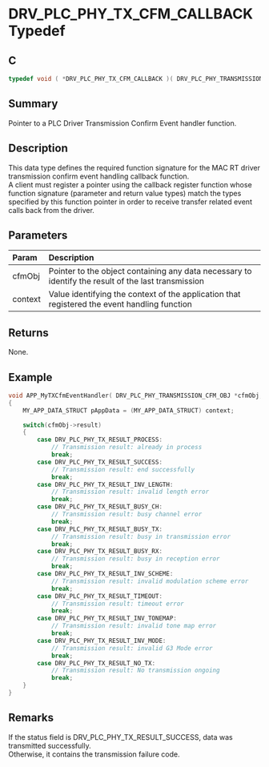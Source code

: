 # DRV_PLC_PHY_TX_CFM_CALLBACK Typedef

## C

```c
typedef void ( *DRV_PLC_PHY_TX_CFM_CALLBACK )( DRV_PLC_PHY_TRANSMISSION_CFM_OBJ *cfmObj, uintptr_t context );

```

## Summary

Pointer to a PLC Driver Transmission Confirm Event handler function.

## Description

This data type defines the required function signature for the MAC RT driver transmission confirm event handling callback function.  
A client must register a pointer using the callback register function whose function signature (parameter and return value types) match the types specified by this function pointer in order to receive transfer related event calls back from the driver.

## Parameters

| Param | Description |
|:----- |:----------- |
| cfmObj | Pointer to the object containing any data necessary to identify the result of the last transmission |
| context | Value identifying the context of the application that registered the event handling function |

## Returns

None.  

## Example

```c
void APP_MyTXCfmEventHandler( DRV_PLC_PHY_TRANSMISSION_CFM_OBJ *cfmObj, uintptr_t context )
{
    MY_APP_DATA_STRUCT pAppData = (MY_APP_DATA_STRUCT) context;

    switch(cfmObj->result)
    {
        case DRV_PLC_PHY_TX_RESULT_PROCESS:
            // Transmission result: already in process
            break;   
        case DRV_PLC_PHY_TX_RESULT_SUCCESS:
            // Transmission result: end successfully
            break;   
        case DRV_PLC_PHY_TX_RESULT_INV_LENGTH:
            // Transmission result: invalid length error
            break;
        case DRV_PLC_PHY_TX_RESULT_BUSY_CH:
            // Transmission result: busy channel error
            break;    
        case DRV_PLC_PHY_TX_RESULT_BUSY_TX:
            // Transmission result: busy in transmission error
            break;    
        case DRV_PLC_PHY_TX_RESULT_BUSY_RX:
            // Transmission result: busy in reception error
            break;   
        case DRV_PLC_PHY_TX_RESULT_INV_SCHEME:
            // Transmission result: invalid modulation scheme error
            break; 
        case DRV_PLC_PHY_TX_RESULT_TIMEOUT:
            // Transmission result: timeout error
            break;   
        case DRV_PLC_PHY_TX_RESULT_INV_TONEMAP:
            // Transmission result: invalid tone map error
            break;
        case DRV_PLC_PHY_TX_RESULT_INV_MODE:
            // Transmission result: invalid G3 Mode error
            break;   
        case DRV_PLC_PHY_TX_RESULT_NO_TX:
            // Transmission result: No transmission ongoing
            break;   
    }
}
```

## Remarks

If the status field is DRV_PLC_PHY_TX_RESULT_SUCCESS, data was transmitted successfully.  
Otherwise, it contains the transmission failure code.

